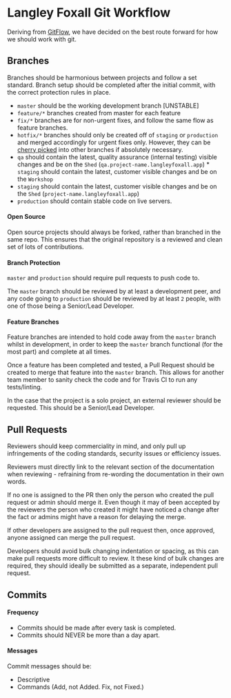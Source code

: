 # Langley Foxall Git Workflow

Deriving from [GitFlow](https://www.atlassian.com/git/tutorials/comparing-workflows/gitflow-workflow), we 
have decided on the best route forward for how we should work with git.

## Branches
Branches should be harmonious between projects and follow a set standard. Branch setup should be completed
after the initial commit, with the correct protection rules in place.

* `master` should be the working development branch [UNSTABLE]
* `feature/*` branches created from master for each feature
* `fix/*` branches are for non-urgent fixes, and follow the same flow as feature branches.
* `hotfix/*` branches should only be created off of `staging` or `production` and merged accordingly for urgent fixes only. However, they can be [cherry picked](https://git-scm.com/docs/git-cherry-pick) into other branches if absolutely necessary.
* `qa` should contain the latest, quality assurance (internal testing) visible changes and be on the `Shed` (`qa.project-name.langleyfoxall.app`)	* `staging` should contain the latest, customer visible changes and be on the `Workshop`
* `staging` should contain the latest, customer visible changes and be on the `Shed` (`project-name.langleyfoxall.app`)
* `production` should contain stable code on live servers.

#### Open Source
Open source projects should always be forked, rather than branched in the same repo. This ensures that the
original repository is a reviewed and clean set of lots of contributions.

#### Branch Protection
`master` and `production` should require pull requests to push code to. 

The `master` branch should be reviewed by at least a development peer, and any code going to `production`
should be reviewed by at least `2` people, with one of those being a Senior/Lead Developer.

#### Feature Branches
Feature branches are intended to hold code away from the `master` branch whilst in development, in order to
keep the `master` branch functional (for the most part) and complete at all times.

Once a feature has been completed and tested, a Pull Request should be created to merge that feature into 
the `master` branch. This allows for another team member to sanity check the code and for Travis CI to run 
any tests/linting.

In the case that the project is a solo project, an external reviewer should be requested. This should be a
Senior/Lead Developer.

## Pull Requests
Reviewers should keep commerciality in mind, and only pull up infringements of the coding standards, security
issues or efficiency issues.

Reviewers must directly link to the relevant section of the documentation when reviewing - refraining from
re-wording the documentation in their own words.

If no one is assigned to the PR then only the person who created the pull request or admin should merge it. Even though it may of been accepted by the reviewers the person who created it might have noticed a change after the fact or admins might have a reason for delaying the merge.

If other developers are assigned to the pull request then, once approved, anyone assigned can merge the pull request.

Developers should avoid bulk changing indentation or spacing, as this can make pull requests more
difficult to review. It these kind of bulk changes are required, they should ideally be submitted
as a separate, independent pull request.

## Commits

#### Frequency
* Commits should be made after every task is completed. 
* Commits should NEVER be more than a day apart.

#### Messages
Commit messages should be:
* Descriptive
* Commands (Add, not Added. Fix, not Fixed.)
